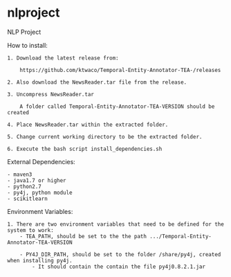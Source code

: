 # nlproject
NLP Project

How to install:

    1. Download the latest release from:

        https://github.com/ktwaco/Temporal-Entity-Annotator-TEA-/releases

    2. Also download the NewsReader.tar file from the release.

    3. Uncompress NewsReader.tar

        A folder called Temporal-Entity-Annotator-TEA-VERSION should be created

    4. Place NewsReader.tar within the extracted folder.

    5. Change current working directory to be the extracted folder.

    6. Execute the bash script install_dependencies.sh

External Dependencies:

    - maven3
    - java1.7 or higher
    - python2.7
    - py4j, python module
    - scikitlearn

Environment Variables:

    1. There are two environment variables that need to be defined for the system to work:
        - TEA_PATH, should be set to the the path .../Temporal-Entity-Annotator-TEA-VERSION

        - PY4J_DIR_PATH, should be set to the folder /share/py4j, created when installing py4j.
            - It should contain the contain the file py4j0.8.2.1.jar


